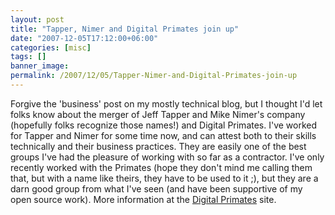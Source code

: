 ```yaml
---
layout: post
title: "Tapper, Nimer and Digital Primates join up"
date: "2007-12-05T17:12:00+06:00"
categories: [misc]
tags: []
banner_image: 
permalink: /2007/12/05/Tapper-Nimer-and-Digital-Primates-join-up
---
```


Forgive the 'business' post on my mostly technical blog, but I thought I'd let folks know about the merger of Jeff Tapper and Mike Nimer's company (hopefully folks recognize those names!) and Digital Primates. I've worked for Tapper and Nimer for some time now, and can attest both to their skills technically and their business practices. They are easily one of the best groups I've had the pleasure of working with so far as a contractor. I've only recently worked with the Primates (hope they don't mind me calling them that, but with a name like theirs, they have to be used to it ;), but they are a darn good group from what I've seen (and have been supportive of my open source work). More information at the <a href="http://www.digitalprimates.com/index.html">Digital Primates</a> site.